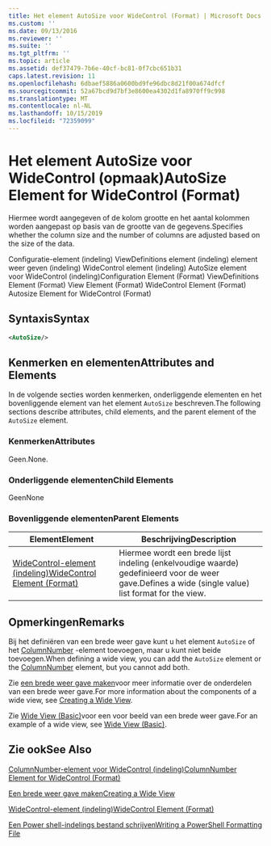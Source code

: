 ```yaml
---
title: Het element AutoSize voor WideControl (Format) | Microsoft Docs
ms.custom: ''
ms.date: 09/13/2016
ms.reviewer: ''
ms.suite: ''
ms.tgt_pltfrm: ''
ms.topic: article
ms.assetid: def37479-7b6e-40cf-bc81-0f7cbc651b31
caps.latest.revision: 11
ms.openlocfilehash: 6dbaef5886a0600bd9fe96dbc8d21f00a674dfcf
ms.sourcegitcommit: 52a67bcd9d7bf3e8600ea4302d1fa8970ff9c998
ms.translationtype: MT
ms.contentlocale: nl-NL
ms.lasthandoff: 10/15/2019
ms.locfileid: "72359099"
---
```

# <a name="autosize-element-for-widecontrol-format"></a><span data-ttu-id="ee7ac-102">Het element AutoSize voor WideControl (opmaak)</span><span class="sxs-lookup"><span data-stu-id="ee7ac-102">AutoSize Element for WideControl (Format)</span></span>

<span data-ttu-id="ee7ac-103">Hiermee wordt aangegeven of de kolom grootte en het aantal kolommen worden aangepast op basis van de grootte van de gegevens.</span><span class="sxs-lookup"><span data-stu-id="ee7ac-103">Specifies whether the column size and the number of columns are adjusted based on the size of the data.</span></span>

<span data-ttu-id="ee7ac-104">Configuratie-element (indeling) ViewDefinitions element (indeling) element weer geven (indeling) WideControl element (indeling) AutoSize element voor WideControl (indeling)</span><span class="sxs-lookup"><span data-stu-id="ee7ac-104">Configuration Element (Format) ViewDefinitions Element (Format) View Element (Format) WideControl Element (Format) Autosize Element for WideControl (Format)</span></span>

## <a name="syntax"></a><span data-ttu-id="ee7ac-105">Syntaxis</span><span class="sxs-lookup"><span data-stu-id="ee7ac-105">Syntax</span></span>

```xml
<AutoSize/>
```

## <a name="attributes-and-elements"></a><span data-ttu-id="ee7ac-106">Kenmerken en elementen</span><span class="sxs-lookup"><span data-stu-id="ee7ac-106">Attributes and Elements</span></span>

<span data-ttu-id="ee7ac-107">In de volgende secties worden kenmerken, onderliggende elementen en het bovenliggende element van het element `AutoSize` beschreven.</span><span class="sxs-lookup"><span data-stu-id="ee7ac-107">The following sections describe attributes, child elements, and the parent element of the `AutoSize` element.</span></span>

### <a name="attributes"></a><span data-ttu-id="ee7ac-108">Kenmerken</span><span class="sxs-lookup"><span data-stu-id="ee7ac-108">Attributes</span></span>

<span data-ttu-id="ee7ac-109">Geen.</span><span class="sxs-lookup"><span data-stu-id="ee7ac-109">None.</span></span>

### <a name="child-elements"></a><span data-ttu-id="ee7ac-110">Onderliggende elementen</span><span class="sxs-lookup"><span data-stu-id="ee7ac-110">Child Elements</span></span>

<span data-ttu-id="ee7ac-111">Geen</span><span class="sxs-lookup"><span data-stu-id="ee7ac-111">None</span></span>

### <a name="parent-elements"></a><span data-ttu-id="ee7ac-112">Bovenliggende elementen</span><span class="sxs-lookup"><span data-stu-id="ee7ac-112">Parent Elements</span></span>

|<span data-ttu-id="ee7ac-113">Element</span><span class="sxs-lookup"><span data-stu-id="ee7ac-113">Element</span></span>|<span data-ttu-id="ee7ac-114">Beschrijving</span><span class="sxs-lookup"><span data-stu-id="ee7ac-114">Description</span></span>|
|-------------|-----------------|
|[<span data-ttu-id="ee7ac-115">WideControl-element (indeling)</span><span class="sxs-lookup"><span data-stu-id="ee7ac-115">WideControl Element (Format)</span></span>](./widecontrol-element-format.md)|<span data-ttu-id="ee7ac-116">Hiermee wordt een brede lijst indeling (enkelvoudige waarde) gedefinieerd voor de weer gave.</span><span class="sxs-lookup"><span data-stu-id="ee7ac-116">Defines a wide (single value) list format for the view.</span></span>|

## <a name="remarks"></a><span data-ttu-id="ee7ac-117">Opmerkingen</span><span class="sxs-lookup"><span data-stu-id="ee7ac-117">Remarks</span></span>

<span data-ttu-id="ee7ac-118">Bij het definiëren van een brede weer gave kunt u het element `AutoSize` of het [ColumnNumber](./columnnumber-element-for-widecontrol-format.md) -element toevoegen, maar u kunt niet beide toevoegen.</span><span class="sxs-lookup"><span data-stu-id="ee7ac-118">When defining a wide view, you can add the `AutoSize` element or the [ColumnNumber](./columnnumber-element-for-widecontrol-format.md) element, but you cannot add both.</span></span>

<span data-ttu-id="ee7ac-119">Zie [een brede weer gave maken](./creating-a-wide-view.md)voor meer informatie over de onderdelen van een brede weer gave.</span><span class="sxs-lookup"><span data-stu-id="ee7ac-119">For more information about the components of a wide view, see [Creating a Wide View](./creating-a-wide-view.md).</span></span>

<span data-ttu-id="ee7ac-120">Zie [Wide View (Basic)](./wide-view-basic.md)voor een voor beeld van een brede weer gave.</span><span class="sxs-lookup"><span data-stu-id="ee7ac-120">For an example of a wide view, see [Wide View (Basic)](./wide-view-basic.md).</span></span>

## <a name="see-also"></a><span data-ttu-id="ee7ac-121">Zie ook</span><span class="sxs-lookup"><span data-stu-id="ee7ac-121">See Also</span></span>

[<span data-ttu-id="ee7ac-122">ColumnNumber-element voor WideControl (indeling)</span><span class="sxs-lookup"><span data-stu-id="ee7ac-122">ColumnNumber Element for WideControl (Format)</span></span>](./columnnumber-element-for-widecontrol-format.md)

[<span data-ttu-id="ee7ac-123">Een brede weer gave maken</span><span class="sxs-lookup"><span data-stu-id="ee7ac-123">Creating a Wide View</span></span>](./creating-a-wide-view.md)

[<span data-ttu-id="ee7ac-124">WideControl-element (indeling)</span><span class="sxs-lookup"><span data-stu-id="ee7ac-124">WideControl Element (Format)</span></span>](./widecontrol-element-format.md)

[<span data-ttu-id="ee7ac-125">Een Power shell-indelings bestand schrijven</span><span class="sxs-lookup"><span data-stu-id="ee7ac-125">Writing a PowerShell Formatting File</span></span>](./writing-a-powershell-formatting-file.md)
